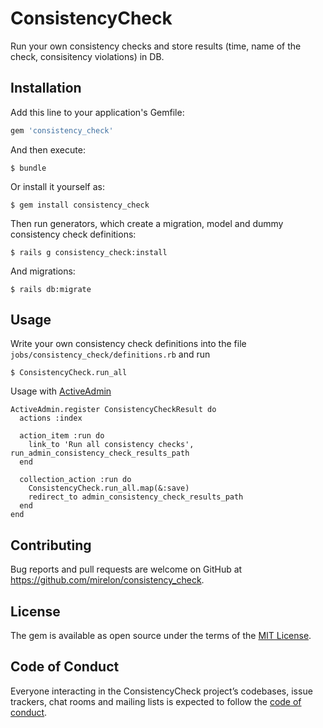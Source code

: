 # ConsistencyCheck

Run your own consistency checks and store results (time, name of the check, consisitency violations) in DB.

## Installation

Add this line to your application's Gemfile:

```ruby
gem 'consistency_check'
```

And then execute:

    $ bundle

Or install it yourself as:

    $ gem install consistency_check
    
Then run generators, which create a migration, model and dummy consistency check definitions:

    $ rails g consistency_check:install
    
And migrations:

    $ rails db:migrate

## Usage

Write your own consistency check definitions into the file `jobs/consistency_check/definitions.rb` and run

    $ ConsistencyCheck.run_all

Usage with [ActiveAdmin](https://github.com/activeadmin/activeadmin)

```
ActiveAdmin.register ConsistencyCheckResult do
  actions :index

  action_item :run do
    link_to 'Run all consistency checks', run_admin_consistency_check_results_path
  end

  collection_action :run do
    ConsistencyCheck.run_all.map(&:save)
    redirect_to admin_consistency_check_results_path
  end
end
```

## Contributing

Bug reports and pull requests are welcome on GitHub at https://github.com/mirelon/consistency_check.

## License

The gem is available as open source under the terms of the [MIT License](https://opensource.org/licenses/MIT).

## Code of Conduct

Everyone interacting in the ConsistencyCheck project’s codebases, issue trackers, chat rooms and mailing lists is expected to follow the [code of conduct](https://github.com/mirelon/consistency_check/blob/master/CODE_OF_CONDUCT.md).
